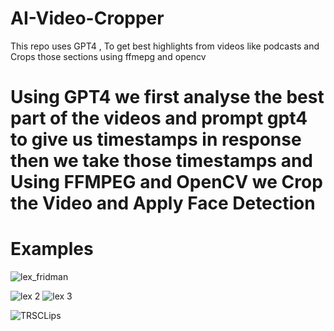 # AI-Video-Cropper
This repo uses GPT4 , To get best highlights from videos like podcasts and Crops those sections using ffmepg and opencv

# Using GPT4 we first analyse the best part of the videos and prompt gpt4 to give us timestamps in response then we take those timestamps and Using FFMPEG and OpenCV we Crop the Video and Apply Face Detection 
# Examples 

![lex_fridman](https://github.com/NisaarAgharia/AI-Video-Cropper/assets/22457544/b4b3dda4-2803-4a26-84b7-964c27d0f6f1)

![lex 2](https://github.com/NisaarAgharia/AI-Video-Cropper/assets/22457544/6a678977-9fc1-4f75-8e18-9066c7dd0752)
![lex 3](https://github.com/NisaarAgharia/AI-Video-Cropper/assets/22457544/81cd1280-b86c-4d98-aa13-b8bd72045b16)


![TRSCLips](https://github.com/NisaarAgharia/AI-Video-Cropper/assets/22457544/38b4bdb8-0e8b-4f09-aec6-77fe7aeaa277)
